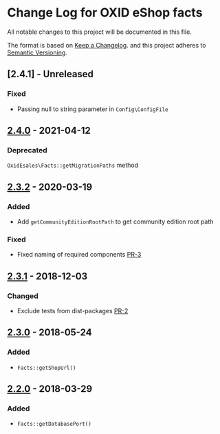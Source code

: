 # Change Log for OXID eShop facts

All notable changes to this project will be documented in this file.

The format is based on [Keep a Changelog](http://keepachangelog.com/ ).
and this project adheres to [Semantic Versioning](http://semver.org/ ).

## [2.4.1] - Unreleased

### Fixed
- Passing null to string parameter in `Config\ConfigFile`

## [2.4.0] - 2021-04-12

### Deprecated

`OxidEsales\Facts::getMigrationPaths` method

## [2.3.2] - 2020-03-19

### Added

- Add `getCommunityEditionRootPath` to get community edition root path

### Fixed

- Fixed naming of required components [PR-3](https://github.com/OXID-eSales/oxideshop-facts/pull/3)

## [2.3.1] - 2018-12-03

### Changed

- Exclude tests from dist-packages [PR-2](https://github.com/OXID-eSales/oxideshop-facts/pull/2)

## [2.3.0] - 2018-05-24

### Added

- `Facts::getShopUrl()`

[2.3.0]: https://github.com/OXID-eSales/oxideshop-facts/compare/v2.2.0...v2.3.0

## [2.2.0] - 2018-03-29

### Added

- `Facts::getDatabasePort()`

[2.4.0]: https://github.com/OXID-eSales/oxideshop-facts/compare/v2.3.2...v2.4.0
[2.3.2]: https://github.com/OXID-eSales/oxideshop-facts/compare/v2.3.1...v2.3.2
[2.3.1]: https://github.com/OXID-eSales/oxideshop-facts/compare/v2.3.0...v2.3.1
[2.3.0]: https://github.com/OXID-eSales/oxideshop-facts/compare/v2.2.0...v2.3.0
[2.2.0]: https://github.com/OXID-eSales/oxideshop-facts/compare/v2.1.0...v2.2.0
